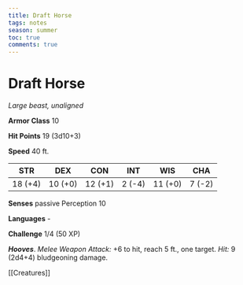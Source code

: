 ---title: Draft Horsetags: notesseason: summertoc: truecomments: true---
# Draft Horse

*Large beast, unaligned*

**Armor Class** 10

**Hit Points** 19 (3d10+3)

**Speed** 40 ft.

| STR     | DEX     | CON     | INT    | WIS     | CHA    |
|---------|---------|---------|--------|---------|--------|
| 18 (+4) | 10 (+0) | 12 (+1) | 2 (-4) | 11 (+0) | 7 (-2) |

**Senses** passive Perception 10

**Languages** -

**Challenge** 1/4 (50 XP)


***Hooves***. *Melee Weapon Attack:* +6 to hit, reach 5 ft., one target. *Hit:* 9 (2d4+4) bludgeoning damage.


[[Creatures]]
